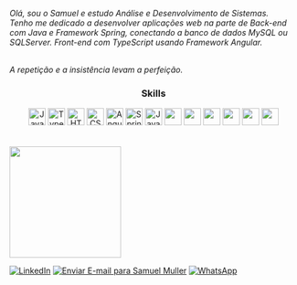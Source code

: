 <i>Olá, sou o Samuel e estudo Análise e Desenvolvimento de Sistemas.</i><br>
<i>Tenho me dedicado a desenvolver aplicações web na parte de Back-end com Java e Framework Spring, conectando a banco de dados MySQL ou SQLServer. Front-end com TypeScript usando Framework Angular.</i>
<br>

<br>
<i>A repetição e a insistência levam a perfeição.</i>

<h3 align="center">
  Skills
</h3>


<div align="center">
  <span style="display: inline-block;">
    <img src="https://cdn.svgporn.com/logos/java.svg" alt="Java" width="30" height="30"/>
  </span>
  <span style="display: inline-block;">
    <img src="https://cdn.svgporn.com/logos/typescript-icon.svg" alt="TypeScript" width="30" height="30"/>
  </span>
  <span style="display: inline-block;">
    <img src="https://cdn.svgporn.com/logos/html-5.svg" alt="HTML" width="30" height="30"/>
  </span>
  <span style="display: inline-block;">
    <img src="https://cdn.svgporn.com/logos/css-3.svg" alt="CSS" width="30" height="30"/>
  </span>
  <span style="display: inline-block;">
    <img src="https://cdn.svgporn.com/logos/angular-icon.svg" alt="Angular" width="30" height="30"/>
  </span>
  <span style="display: inline-block;">
    <img src="https://cdn.svgporn.com/logos/spring-icon.svg" alt="Spring" width="30" height="30"/>
  </span>
  <span style="display: inline-block;">
    <img src="https://cdn.svgporn.com/logos/javascript.svg" alt="JavaScript" width="30" height="30"/>
  </span>
  <span style="display: inline-block;">
    <img src="https://cdn.svgporn.com/logos/selenium.svg" width="30" height="30">
  </span>
  <span style="display: inline-block;">
    <img src="https://cdn.svgporn.com/logos/mysql.svg" width="30" height="30">
  </span>
  <span style="display: inline-block;">
    <img src="https://cdn.jsdelivr.net/gh/devicons/devicon/icons/microsoftsqlserver/microsoftsqlserver-plain-wordmark.svg" width="30" height="30"> 
  </span>
  <span style="display: inline-block;">
    <img src="https://cdn.svgporn.com/logos/gitlab.svg" width="30" height="30">
  </span>
  <span style="display: inline-block;">
    <img src="https://cdn.svgporn.com/logos/docker-icon.svg" width="30" height="30">
  </span>
  <span style="display: inline-block;">
    <img src="https://cdn.svgporn.com/logos/ubuntu.svg" width="30" height="30">
  </span>
</div>
<br>
<br>

<img height=195 src="https://github-readme-stats.vercel.app/api/top-langs/?username=samuelbohnmuller&layout=compact&exclude_repo=projeto-agenda-javascript-ejs&hide=java,ruby,makefile,starlark,objective-c,c%2B%2B,objective-c%2B%2B,blade,shell,cmake,c,swift,kotlin&langs_count=10&theme=buefy"> 

[![LinkedIn](https://img.shields.io/badge/LinkedIn-0077B5?style=for-the-badge&logo=linkedin&logoColor=white)]([https://www.linkedin.com/in/rodrigo-brentano-26a7ba204/](https://www.linkedin.com/in/samuel-m%C3%BCller-81479b1b5/))
[![Enviar E-mail para Samuel Muller](https://img.shields.io/badge/Hotmail/Outlook-0078D4?style=for-the-badge&logo=microsoft-outlook&logoColor=white)](mailto:samuel-bohn@hotmail.com)
[![WhatsApp](https://img.shields.io/badge/+55_51_9962120-25D366?style=for-the-badge&logo=whatsapp&logoColor=white)](https://api.whatsapp.com/send?phone=5551996392120)



          


        




